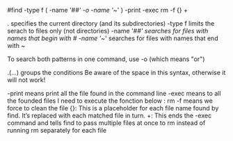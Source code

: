 #find -type  f \( -name '#*#' -o -name '*~' \) -print -exec rm -f {} + 

. specifies the current directory (and its subdirectories)
-type f limits the serach to files only (not directories)
-name '#*#' searches for files with  names that begin with #
-name '*~' searches for files with names that end with ~

To search both patterns in one command, use -o (which means "or")

.\(...\) groups the conditions 
Be aware of the space in this syntax, otherwise it will not work!

-print means print all the file found in the command line
-exec means to all the founded files I need to execute the fonction below :
rm -f means we force to clean the file
{}: This is a placeholder for each file name found by find. It’s replaced with each matched file in turn.
+: This ends the -exec command and tells find to pass multiple files at once to rm instead of running rm separately for each file
